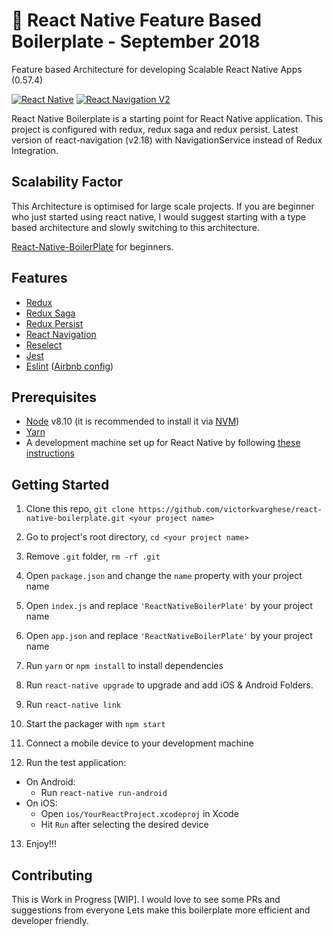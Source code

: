 🚀 React Native Feature Based Boilerplate - September 2018
==========================================================

Feature based Architecture for developing Scalable React Native Apps (0.57.4)


[![React Native](https://img.shields.io/badge/React%20Native-v0.57-blue.svg)](https://facebook.github.io/react-native/)
[![React Navigation V2](https://img.shields.io/badge/React%20Navigation-v2.18-blue.svg)](https://reactnavigation.org/)


React Native Boilerplate is a starting point for React Native application. This project is configured with redux, redux saga 
and redux persist. Latest version of react-navigation (v2.18) with NavigationService instead of Redux Integration.


## Scalability Factor

This Architecture is optimised for large scale projects. If you are beginner who just started using react native, I would 
suggest starting with a type based architecture and slowly switching to this architecture. 

[React-Native-BoilerPlate](https://github.com/victorkvarghese/react-native-boilerplate) for beginners.



## Features

* [Redux](http://redux.js.org/)
* [Redux Saga](https://redux-saga.js.org/)
* [Redux Persist](https://github.com/rt2zz/redux-persist/)
* [React Navigation](https://reactnavigation.org/) 
* [Reselect](https://github.com/reduxjs/reselect)
* [Jest](https://facebook.github.io/jest/)
* [Eslint](http://eslint.org/) ([Airbnb config](https://github.com/airbnb/javascript/tree/master/packages/eslint-config-airbnb))



## Prerequisites

* [Node](https://nodejs.org) v8.10 (it is recommended to install it via [NVM](https://github.com/creationix/nvm))
* [Yarn](https://yarnpkg.com/)
* A development machine set up for React Native by following [these instructions](https://facebook.github.io/react-native/docs/getting-started.html)

## Getting Started

1. Clone this repo, `git clone https://github.com/victorkvarghese/react-native-boilerplate.git <your project name>`
2. Go to project's root directory, `cd <your project name>`
3. Remove `.git` folder,  `rm -rf .git`
4. Open `package.json` and change the `name` property with your project name
5. Open `index.js` and replace `'ReactNativeBoilerPlate'` by your project name
6. Open `app.json` and replace `'ReactNativeBoilerPlate'` by your project name 

7. Run `yarn` or `npm install` to install dependencies

8. Run `react-native upgrade` to upgrade and add iOS & Android Folders.
  
9. Run `react-native link`


10. Start the packager with `npm start`
11. Connect a mobile device to your development machine
12. Run the test application:
  * On Android:
    * Run `react-native run-android`
  * On iOS:
    * Open `ios/YourReactProject.xcodeproj` in Xcode
    * Hit `Run` after selecting the desired device
13. Enjoy!!!


## Contributing

This is Work in Progress [WIP]. I would love to see some PRs and suggestions from everyone Lets make this boilerplate more 
efficient and developer friendly.
